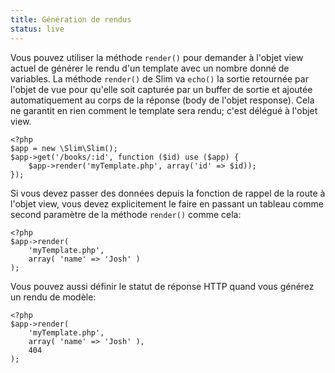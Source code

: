 ```yaml
---
title: Génération de rendus
status: live
---
```


Vous pouvez utiliser la méthode `render()` pour demander à l'objet view actuel de générer le rendu d'un template avec un nombre donné de variables. La méthode `render()` de Slim va `echo()` la sortie retournée par l'objet de vue pour qu'elle soit capturée par un buffer de sortie et ajoutée automatiquement au corps de la réponse (body de l'objet response). Cela ne garantit en rien comment le template sera rendu; c'est délégué à l'objet view.

    <?php
    $app = new \Slim\Slim();
    $app->get('/books/:id', function ($id) use ($app) {
        $app->render('myTemplate.php', array('id' => $id));
    });

Si vous devez passer des données depuis la fonction de rappel de la route à l'objet view, vous devez explicitement le faire en passant un tableau comme second paramètre de la méthode `render()` comme cela:

    <?php
    $app->render(
        'myTemplate.php',
        array( 'name' => 'Josh' )
    );

Vous pouvez aussi définir le statut de réponse HTTP quand vous générez un rendu de modèle:

    <?php
    $app->render(
        'myTemplate.php',
        array( 'name' => 'Josh' ),
        404
    );
